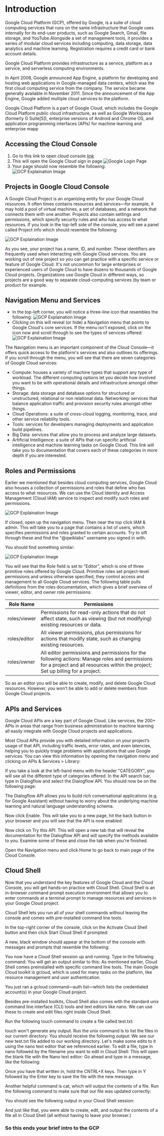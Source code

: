# Introduction

Google Cloud Platform (GCP), offered by Google, is a suite of cloud computing services that runs on the same infrastructure that Google uses internally for its end-user products, such as Google Search, Gmail, file storage, and YouTube.Alongside a set of management tools, it provides a series of modular cloud services including computing, data storage, data analytics and machine learning. Registration requires a credit card or bank account details.

Google Cloud Platform provides infrastructure as a service, platform as a service, and serverless computing environments.

In April 2008, Google announced App Engine, a platform for developing and hosting web applications in Google-managed data centers, which was the first cloud computing service from the company. The service became generally available in November 2011. Since the announcement of the App Engine, Google added multiple cloud services to the platform.

Google Cloud Platform is a part of Google Cloud, which includes the Google Cloud Platform public cloud infrastructure, as well as Google Workspace (formerly G Suite[5]), enterprise versions of Android and Chrome OS, and application programming interfaces (APIs) for machine learning and enterprise mapp

## Accessing the Cloud Console
1. Go to this link to open cloud console [link](https://accounts.google.com/AddSession/signinchooser?service=accountsettings&continue=https%3A%2F%2Fconsole.cloud.google.com%2Fhome%2Fdashboard%3Fproject%3Dqwiklabs-gcp-00-f55253468191&flowName=GlifWebSignIn&flowEntry=AddSession)
2. This will open the Google Cloud sign in page
 ![Google Login Page](https://cdn.qwiklabs.com/zET9RtU1aN7f3FhNhhUNe7%2BPbBtgwz4fTUO3E86m8m0%3D)
3. Your page should now resemble the following:
![GCP Explaination Image](https://cdn.qwiklabs.com/vPsOw690IZhUlPPxZk3asDaXQBRVZRiyr%2B6nBXCqEf4%3D)
## Projects in Google Cloud Console
A Google Cloud Project is an organizing entity for your Google Cloud resources. It often times contains resources and services—for example, it may hold a pool of virtual machines, a set of databases, and a network that connects them with one another. Projects also contain settings and permissions, which specify security rules and who has access to what resources.
If you look in the top-left side of the console, you will see a panel called Project info which should resemble the following:

![GCP Explaination Image](https://cdn.qwiklabs.com/kaHKc2t7OyP7YUPOj4Eqw0nuUXQvt0iUypsuaeqkzKw%3D)

As you see, your project has a name, ID, and number. These identifiers are frequently used when interacting with Google Cloud services. You are working out of one project so you can get practice with a specific service or feature of Google Cloud.
It's not uncommon for large enterprises or experienced users of Google Cloud to have dozens to thousands of Google Cloud projects. Organizations use Google Cloud in different ways, so projects are a good way to separate cloud-computing services (by team or product for example.
## Navigation Menu and Services
* In the top-left corner, you will notice a three-line icon that resembles the following:
![GCP Explaination Image](https://cdn.qwiklabs.com/jNaEVX1xXeOOasukmY%2B9mcktmn9gjkwgNAJEkBlIYbI%3D)
* Clicking on this will reveal (or hide) a Navigation menu that points to Google Cloud's core services. If the menu isn't exposed, click on the icon now and scroll through to see the types of services offered:
![GCP Explaination Image](https://cdn.qwiklabs.com/gk6CVCz3LGXvViYQ%2FZUp%2Bu1VqI0DBrDAZh7kToRN20Q%3D)

The Navigation menu is an important component of the Cloud Console—it offers quick access to the platform's services and also outlines its offerings. If you scroll through the menu, you will see that there are seven categories of Google Cloud services:

* Compute: houses a variety of machine types that support any type of workload. The different computing options let you decide how involved you want to be with operational details and infrastructure amongst other things.
* Storage: data storage and database options for structured or unstructured, relational or non relational data.
Networking: services that balance application traffic and provision security rules amongst other things.
* Cloud Operations: a suite of cross-cloud logging, monitoring, trace, and other service reliability tools.
* Tools: services for developers managing deployments and application build pipelines.
* Big Data: services that allow you to process and analyze large datasets.
* Artificial Intelligence: a suite of APIs that run specific artificial intelligence and machine learning tasks on Google Cloud.
This link will take you to documentation that covers each of these categories in more depth if you are interested.
## Roles and Permissions
Earlier we mentioned that besides cloud computing services, Google Cloud also houses a collection of permissions and roles that define who has access to what resources. We can use the Cloud Identity and Access Management (Cloud IAM) service to inspect and modify such roles and permissions.

![GCP Explaination Image](https://cdn.qwiklabs.com/v5er%2BfG4yURAeD9YUOKNuDgtD9KdMi9Sg2Ph9XThkZA%3D)

If closed, open up the navigation menu. Then near the top click IAM & admin. This will take you to a page that contains a list of users, which specifies permissions and roles granted to certain accounts. Try to sift through these and find the "@qwiklabs" username you signed in with:


You should find something similar:

![GCP Explaination Image](https://cdn.qwiklabs.com/2DMzLfj5mYLyzliG6TBp9A0PoW1PHzDXVffA%2FwbL%2BiQ%3D)

You will see that the Role field is set to "Editor", which is one of three primitive roles offered by Google Cloud. Primitive roles set project-level permissions and unless otherwise specified, they control access and management to all Google Cloud services.
The following table pulls definitions from the roles documentation, which gives a brief overview of viewer, editor, and owner role permissions:

Role Name | Permissions
--------- | -----------
roles/viewer | Permissions for read-only actions that do not affect state, such as viewing (but not modifying) existing resources or data.
roles/editor | All viewer permissions, plus permissions for actions that modify state, such as changing existing resources.
roles/owner | All editor permissions and permissions for the following actions: Manage roles and permissions for a project and all resources within the project; Set up billing for a project.

So as an editor you will be able to create, modify, and delete Google Cloud resources. However, you won't be able to add or delete members from Google Cloud projects.

## APIs and Services
Google Cloud APIs are a key part of Google Cloud. Like services, the 200+ APIs in areas that range from business administration to machine learning all easily integrate with Google Cloud projects and applications.

Most Cloud APIs provide you with detailed information on your project’s usage of that API, including traffic levels, error rates, and even latencies, helping you to quickly triage problems with applications that use Google services. You can view this information by opening the navigation menu and clicking on APIs & Services > Library:

If you take a look at the left-hand menu with the header "CATEGORY", you will see all the different type of categories offered. In the API search bar, type in Dialogflow and select the Dialogflow API. You should now be on the following page:

The Dialogflow API allows you to build rich conversational applications (e.g. for Google Assistant) without having to worry about the underlying machine learning and natural language understanding schema.

Now click Enable. This will take you to a new page, hit the back button in your browser and you will see that the API is now enabled:

Now click on Try this API. This will open a new tab that will reveal the documentation for the Dialogflow API and will specify the methods available to you. Examine some of these and close the tab when you're finished.

Open the Navigation menu and click Home to go back to main page of the Cloud Console.

## Cloud Shell
Now that you understand the key features of Google Cloud and the Cloud Console, you will get hands-on practice with Cloud Shell. Cloud Shell is an in-browser command prompt execution environment that allows you to enter commands at a terminal prompt to manage resources and services in your Google Cloud project.

Cloud Shell lets you run all of your shell commands without leaving the console and comes with pre-installed command line tools.

In the top-right corner of the console, click on the Activate Cloud Shell button and then click Start Cloud Shell if prompted:

A new, black window should appear at the bottom of the console with messages and prompts that resemble the following:

You now have a Cloud Shell session up and running. Type in the following command:
You will get an output similar to this:
As mentioned earlier, Cloud Shell comes preinstalled with specific command line tools. The main Google Cloud toolkit is gcloud, which is used for many tasks on the platform, like resource management and user authentication.

You just ran a gcloud command—auth list—which lists the credentialed account(s) in your Google Cloud project. 

Besides pre-installed toolkits, Cloud Shell also comes with the standard unix command line interface (CLI) tools and text editors like nano. We can use these to create and edit files right inside Cloud Shell.

Run the following touch command to create a file called test.txt:

touch won't generate any output. Run the unix command ls to list the files in our current directory:
You should receive the following output:
We see our new test.txt file added to our working directory. Let's make some edits to it using the nano text editor that we referenced earlier. To edit a file, type in nano followed by the filename you want to edit in Cloud Shell:
This will open the blank file with the Nano text editor:
Go ahead and type in a message, like the following:

Once you have that written in, hold the CNTRL+X keys. Then type in Y followed by the Enter key to save the file with the new message.

Another helpful command is cat, which will output the contents of a file. Run the following command to make sure that our file was updated correctly:

You should see the following output in your Cloud Shell session:

And just like that, you were able to create, edit, and output the contents of a file all in Cloud Shell (all without having to leave your browser.)

### So this ends your brief intro to the GCP
